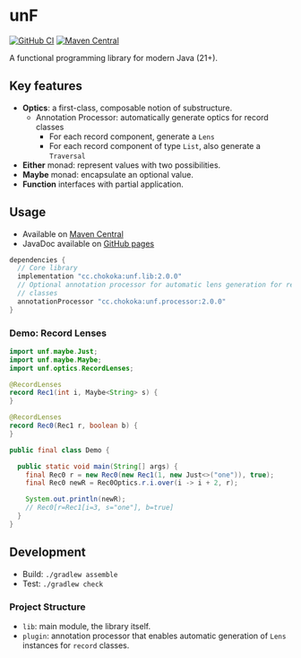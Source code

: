 # unF

[![GitHub CI](https://github.com/2bllw8/unf/actions/workflows/main.yml/badge.svg)](https://github.com/2bllw8/unf/actions/workflows/main.yml)
[![Maven Central](https://img.shields.io/maven-central/v/cc.chokoka/unf.lib)](https://search.maven.org/artifact/cc.chokoka/unf.lib)

A functional programming library for modern Java (21+).

## Key features

- **Optics**: a first-class, composable notion of substructure.
  - Annotation Processor: automatically generate optics for record classes
    - For each record component, generate a `Lens`
    - For each record component of type `List`, also generate a `Traversal`
- **Either** monad: represent values with two possibilities.
- **Maybe** monad: encapsulate an optional value.
- **Function** interfaces with partial application.

## Usage

- Available on
  [Maven Central](https://central.sonatype.com/artifact/cc.chokoka/unf.lib)
- JavaDoc available on [GitHub pages](https://2bllw8.github.io/unf)

```groovy
dependencies {
  // Core library
  implementation "cc.chokoka:unf.lib:2.0.0"
  // Optional annotation processor for automatic lens generation for record
  // classes
  annotationProcessor "cc.chokoka:unf.processor:2.0.0"
}
```

### Demo: Record Lenses

```java
import unf.maybe.Just;
import unf.maybe.Maybe;
import unf.optics.RecordLenses;

@RecordLenses
record Rec1(int i, Maybe<String> s) {
}

@RecordLenses
record Rec0(Rec1 r, boolean b) {
}

public final class Demo {

  public static void main(String[] args) {
    final Rec0 r = new Rec0(new Rec1(1, new Just<>("one")), true);
    final Rec0 newR = Rec0Optics.r.i.over(i -> i + 2, r);

    System.out.println(newR);
    // Rec0[r=Rec1[i=3, s="one"], b=true]
  }
}
```

## Development

- Build: `./gradlew assemble`
- Test: `./gradlew check`

### Project Structure

- `lib`: main module, the library itself.
- `plugin`: annotation processor that enables automatic generation of `Lens`
  instances for `record` classes.

